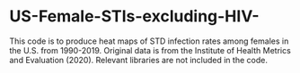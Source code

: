 # US-Female-STIs-excluding-HIV-
This code is to produce heat maps of STD infection rates among females in the U.S. from 1990-2019. Original data is from the Institute of Health Metrics and Evaluation (2020). Relevant libraries are not included in the code. 
